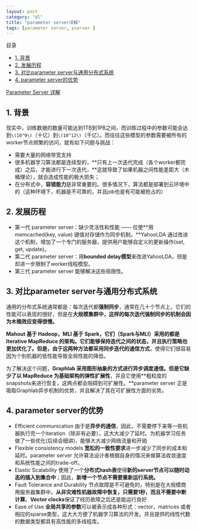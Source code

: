 ```yaml
---
layout: post
category: "dl"
title: "parameter server详解"
tags: [parameter server, pserver ]
---
```


目录

<!-- TOC -->

- [1. 背景](#1-背景)
- [2. 发展历程](#2-发展历程)
- [3. 对比parameter server与通用分布式系统](#3-对比parameter-server与通用分布式系统)
- [4. parameter server的优势](#4-parameter-server的优势)

<!-- /TOC -->

[Parameter Server 详解](http://blog.csdn.net/cyh_24/article/details/50545780)

## 1. 背景

现实中，训练数据的数量可能达到1TB到1PB之间，而训练过程中的参数可能会达到`\(10^9\)`（十亿）到`\(10^12\)`（千亿）。而往往这些模型的参数需要被所有的worker节点频繁的访问，就有如下问题与挑战：

+ 需要大量的网络带宽支持
+ 很多机器学习算法都是连续型的，**只有上一次迭代完成（各个worker都完成）之后，才能进行下一次迭代，**这就导致了如果机器之间性能差距大（木桶理论），就会造成性能的极大损失；
+ 在分布式中，**容错能力**是非常重要的。很多情况下，算法都是部署到云环境中的（这种环境下，机器是不可靠的，并且job也是有可能被抢占的）

## 2. 发展历程

+ 第一代 parameter server：缺少灵活性和性能 —— 仅使**用memcached(key, value) 键值对存储作为同步机制。**YahooLDA 通过改进这个机制，增加了一个专门的服务器，提供用户能够自定义的更新操作(set, get, update)。 
+ 第二代 parameter server：用**bounded delay模型**来改进YahooLDA，但是却进一步限制了worker线程模型。 
+ 第三代 parameter server 能够解决这些局限性。

## 3. 对比parameter server与通用分布式系统

通用的分布式系统通常都是：每次迭代都**强制同步**，通常在几十个节点上，它们的性能可以表现的很好，但是在**大规模集群中，这样的每次迭代强制同步的机制会因为木桶效应变得很慢。**

**Mahout 基于 Hadoop，MLI 基于 Spark，**它们（Spark与MLI）采用的都是 **Iterative MapReduce 的架构**。它们能够保持迭代之间的状态，并且执行策略也更加优化了。但是，由于这两种方法都采用**同步迭代的通信方式**，使得它们很容易因为个别机器的低性能导致全局性能的降低。

为了解决这个问题，**Graphlab 采用图形抽象的方式进行异步调度通信。**但是它**缺少了以 MapReduce 为基础架构的弹性扩展性**，并且它使用**粗粒度的snapshots来进行恢复，这两点都会阻碍到可扩展性。**parameter server 正是吸取Graphlab异步机制的优势，并且解决了其在可扩展性方面的劣势。

## 4. parameter server的优势

+ Efficient communication
由于是**异步的通信**，因此，不需要停下来等一些机器执行完一个iteration（除非有必要），这大大减少了延时。为机器学习任务做了一些优化(后续会细讲)，能够大大减少网络流量和开销
+ Flexible consistency models
**宽松的一致性要求**进一步减少了同步的成本和延时。parameter server 允许算法设计者根据自身的情况来做算法收敛速度和系统性能之间的trade-off。
+ Elastic Scalability
使用了一个**分布式hash表**使得**新的server节点可以随时动态的插入到集合中**；因此，**新增一个节点不需要重新运行系统。**
+ Fault Tolerance and Durability
节点故障是不可避免的，特别是在大规模商用服务器集群中。**从非灾难性机器故障中恢复，只需要1秒，而且不需要中断计算**。**Vector clocks**保证了经历故障之后还是能运行良好
+ Ease of Use
**全局共享的参数**可以被表示成各种形式：vector，matrices 或者相应的sparse类型，这大大方便了机器学习算法的开发。并且提供的线性代数的数据类型都具有高性能的多线程库。

